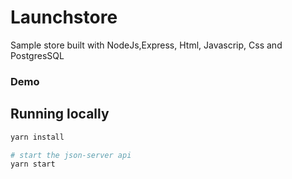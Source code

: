 # Launchstore


Sample store built with NodeJs,Express, Html, Javascrip, Css and PostgresSQL

### Demo

## Running locally

```sh
yarn install

# start the json-server api
yarn start
